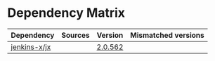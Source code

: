 # Dependency Matrix

Dependency | Sources | Version | Mismatched versions
---------- | ------- | ------- | -------------------
[jenkins-x/jx](https://github.com/jenkins-x/jx) |  | [2.0.562](https://github.com/jenkins-x/jx/releases/tag/v2.0.562) | 

